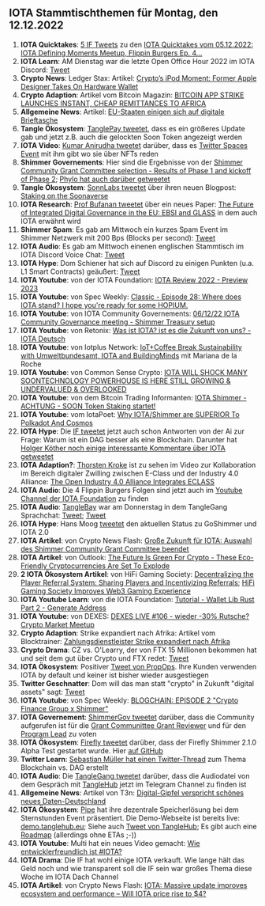 ## IOTA Stammtischthemen für Montag, den 12.12.2022

1. **IOTA Quicktakes**: [5 IF Tweets](https://twitter.com/iota/status/1599705280631214081?s=20&t=m1JaCgvLmffFR6cb4WZ7zA) zu den [IOTA Quicktakes vom 05.12.2022: IOTA Defining Moments Meetup, Flippin Burgers Ep. 4...](https://www.youtube.com/watch?v=bvP5gDyEbes)
2. **IOTA Learn**: AM Dienstag war die letzte Open Office Hour 2022 im IOTA Discord: [Tweet](https://twitter.com/shimmernet/status/1599810841842536454?s=20&t=m1JaCgvLmffFR6cb4WZ7zA)
3. **Crypto News**: Ledger Stax: Artikel: [Crypto’s iPod Moment: Former Apple Designer Takes On Hardware Wallet](https://www.forbes.com/sites/ninabambysheva/2022/12/06/cryptos-ipod-moment-former-apple-designer-takes-on-hardware-wallet/?sh=49abc2a38f4e)
4. **Crypto Adaption**: Artikel vom Bitcoin Magazin: [BITCOIN APP STRIKE LAUNCHES INSTANT, CHEAP REMITTANCES TO AFRICA](https://bitcoinmagazine.com/business/strike-launches-instant-african-remittances)
5. **Allgemeine News**: Artikel: [EU-Staaten einigen sich auf digitale Brieftasche](https://www.golem.de/news/elektronische-identitaet-eu-staaten-einigen-sich-auf-digitale-brieftasche-2212-170298.html)
6. **Tangle Ökosystem**: [TanglePay tweetet](https://twitter.com/tanglepaycom/status/1600681434569936898?s=20&t=RhiRD0_gnFsAeBl2UF8YJA), dass es ein größeres Update gab und jetzt z.B. auch die gelockten Soon Token angezeigt werden
7. **IOTA Video**: [Kumar Anirudha tweetet](https://twitter.com/kranirudha/status/1600752915790323713?s=20&t=RhiRD0_gnFsAeBl2UF8YJA) darüber, dass es [Twitter Spaces Event](https://twitter.com/nftonfandora/status/1599685739763372039?s=20&t=RhiRD0_gnFsAeBl2UF8YJA) mit ihm gibt wo sie über NFTs reden
8. **Shimmer Governements**: Hier sind die Ergebnisse von der [Shimmer Community Grant Committee selection - Results of Phase 1 and kickoff of Phase 2](https://govern.iota.org/t/shimmer-community-grant-committee-selection-results-of-phase-1-and-kickoff-of-phase-2/1543); [Phylo hat auch darüber getweetet](https://twitter.com/PhyloIota/status/1600745300817477632?s=20&t=RhiRD0_gnFsAeBl2UF8YJA)
9. **Tangle Ökosystem**: [SonnLabs tweetet](https://twitter.com/soon_labs/status/1600728959846469632?s=20&t=RhiRD0_gnFsAeBl2UF8YJA) über ihren neuen Blogpost: [Staking on the Soonaverse](https://soonlabs.medium.com/staking-on-the-soonaverse-1404f24a978f)
10. **IOTA Research**: [Prof Bufanan tweetet](https://twitter.com/billatnapier/status/1600499501571182592?s=20&t=RhiRD0_gnFsAeBl2UF8YJA) über ein neues Paper: [The Future of Integrated Digital Governance in the EU: EBSI and GLASS](https://arxiv.org/abs/2212.03218) in dem auch IOTA erwähnt wird
11. **Shimmer Spam**: Es gab am Mittwoch ein kurzes Spam Event im Shimmer Netzwerk mit 200 Bps (Blocks per second): [Tweet](https://twitter.com/Vrom14286662/status/1600559757244653571?s=20&t=RhiRD0_gnFsAeBl2UF8YJA)
12. **IOTA Audio**: Es gab am Mittwoch einenen englischen Stammtisch im IOTA Discord Voice Chat: [Tweet](https://twitter.com/Deep_Sea_Iotan/status/1599793675261054976?s=20&t=RhiRD0_gnFsAeBl2UF8YJA)
13. **IOTA Hype**: Dom Schiener hat sich auf Discord zu einigen Punkten (u.a. L1 Smart Contracts) geäußert: [Tweet](https://twitter.com/Vrom14286662/status/1600486908445990913?s=20&t=RhiRD0_gnFsAeBl2UF8YJA)
14. **IOTA Youtube**: von der IOTA Foundation: [IOTA Review 2022 - Preview 2023](https://www.youtube.com/watch?v=n2vBD-oFgYg)
15. **IOTA Youtube**: von Spec Weekly: [Classic - Episode 28: Where does IOTA stand? I hope you're ready for some HOPIUM.](https://www.youtube.com/watch?v=8pdDnjXkL8o&t=37s)
16. **IOTA Youtube**: von IOTA Community Governements: [06/12/22 IOTA Community Governance meeting - Shimmer Treasury setup](https://www.youtube.com/watch?v=IsfmUhYS1Kk&t=6s)
17. **IOTA Youtube**: von Retonix: [Was ist IOTA? ist es die Zukunft von uns? - IOTA Deutsch](https://www.youtube.com/watch?v=sXbqCwCsiSk)
18. **IOTA Youtube**: von Iotplus Network: [IoT+Coffee Break Sustainability with Umweltbundesamt, IOTA and BuildingMinds](https://www.youtube.com/watch?v=-mXuj8BPIFw&t=2778s) mit Mariana de la Roche
19. **IOTA Youtube**: von Common Sense Crypto: [IOTA WILL SHOCK MANY SOONTECHNOLOGY POWERHOUSE IS HERE STILL GROWING & UNDERVALUED & OVERLOOKED](https://www.youtube.com/watch?v=VpNw5Aftwzw)
20. **IOTA Youtube**: von dem Bitcoin Trading Informanten: [IOTA Shimmer - ACHTUNG - SOON Token Staking startet!](https://www.youtube.com/watch?v=7FNwF5FdGQA&t=85s)
22. **IOTA Youtube**: vom IotaPoet: [Why IOTA/Shimmer are SUPERIOR To Polkadot And Cosmos](https://www.youtube.com/watch?v=hVU0IjLYwXs&t=327s)
21. **IOTA Hype**: Die [IF tweetet](https://twitter.com/iota/status/1600762118734757889?s=20&t=c_j-ydBKs_LmRopkQ7ahLw) jetzt auch schon Antworten von der Ai zur Frage: Warum ist ein DAG besser als eine Blockchain. Darunter hat [Holger Köther noch einige interessante Kommentare über IOTA getweetet](https://twitter.com/HolgerKoether/status/1600802706901585924?s=20&t=KdNRb4wuXyRRf3_ZHUz82w)
22. **IOTA Adaption?**: [Thorsten Kroke](https://twitter.com/KrokeThorsten) ist zu sehen im Video zur Kollaboration im Bereich digitaler Zwilling zwischen E-Class und der Industry 4.0 Alliance: [The Open Industry 4.0 Alliance Integrates ECLASS](https://www.mvpromedia.com/the-open-industry-4-0-alliance-integrates-eclass/)
23. **IOTA Audio**: Die 4 Flippin Burgers Folgen sind jetzt auch im [Youtube Channel der IOTA Foundation](https://www.youtube.com/@iotafoundation/videos) zu finden
24. **IOTA Audio**: [TangleBay](https://twitter.com/tanglebay) war am Donnerstag in dem TangleGang Sprachchat: [Tweet](https://twitter.com/GangTangleTalk/status/1600884140269879297?s=20&t=IMy7ruxsLhYzm0KhwCC_oA); [Tweet](https://twitter.com/GangTangleTalk/status/1601133048288141312?s=20&t=oxdxb_Iqe7zrIU2OJQ7TDg)
25. **IOTA Hype**: Hans Moog [tweetet](https://twitter.com/hus_qy/status/1601011662760579072?s=20&t=yNNUMFLDQwUsghlzCQduZg) den aktuellen Status zu GoShimmer und IOTA 2.0
26. **IOTA Artikel**: von Crypto News Flash: [Große Zukunft für IOTA: Auswahl des Shimmer Community Grant Committee beendet](https://www.crypto-news-flash.com/de/grosse-zukunft-fuer-iota-wahl-des-shimmer-community-grant-committee-beendet/)
27. **IOTA Artikel**: von Outlook: [The Future Is Green For Crypto - These Eco-Friendly Cryptocurrencies Are Set To Explode](https://www.outlookindia.com/outlook-spotlight/the-future-is-green-for-crypto-these-eco-friendly-cryptocurrencies-are-set-to-explode-news-243381)
28. **2 IOTA Ökosystem Artikel**: von HiFi Gaming Society: [Decentralizing the Player Referral System: Sharing Players and Incentivizing Referrals](https://hifigamingsociety.medium.com/decentralizing-the-player-referral-system-sharing-players-and-incentivizing-referrals-42f4dbfe50b5); [HiFi Gaming Society Improves Web3 Gaming Experience](https://hifigamingsociety.medium.com/hifi-gaming-society-improves-web3-gaming-experience-99882c1f376e)
29. **IOTA Youtube Learn**: von die IOTA Foundation: [Tutorial - Wallet Lib Rust Part 2 - Generate Address](https://www.youtube.com/watch?v=sxBn3yxku0k)
30. **IOTA Youtube**: von DEXES: [DEXES LIVE #106 - wieder -30% Rutsche? Crypto Market Meetup](https://www.youtube.com/watch?v=qmBCQ0VwEf4)
31. **Crypto Adaption**: Strike expandiert nach Afrika: Artikel vom Blocktrainer: [Zahlungsdienstleister Strike expandiert nach Afrika](https://www.blocktrainer.de/strike-expandiert-nach-afrika/)
32. **Crypto Drama**: CZ vs. O'Learry, der von FTX 15 Millionen bekommen hat und seit dem gut über Crypto und FTX redet: [Tweet](https://twitter.com/cz_binance/status/1601140809491185664?s=20&t=yNNUMFLDQwUsghlzCQduZg)
33. **IOTA Ökosystem**: Positiver [Tweet von PropOps](https://twitter.com/propops_cloud/status/1601103607759183874?s=20&t=oxdxb_Iqe7zrIU2OJQ7TDg). Ihre Kunden verwenden IOTA by default und keiner ist bisher wieder ausgestiegen
34. **Twitter Geschnatter**: Dom will das man statt "crypto" in Zukunft "digital assets" sagt: [Tweet](https://twitter.com/DomSchiener/status/1601126253331120129?s=20&t=MbtmCZVAwhq_LvQP74uSQw)
35. **IOTA Youtube**: von Spec Weekly: [BLOGCHAIN: EPISODE 2 "Crypto Finance Group x Shimmer"](https://www.youtube.com/watch?v=w8m5KSE4XFs&feature=youtu.be)
36. **IOTA Governement**: [ShimmerGov tweetet](https://twitter.com/ShimmerGov/status/1601216557929365505?s=20&t=8B2EZhBngsAUZP4J51rNkw) darüber, dass die Community aufgerufen ist für die [Grant Communittee Grant Reviewer](https://govern.iota.org/t/sgp-0002-shimmer-community-grant-committee-grant-reviewer-selection/1546) und für den [Program Lead](https://govern.iota.org/t/sgp-0001-shimmer-community-grant-committee-lead-selection/1544) zu voten
37. **IOTA Ökosystem**: [Firefly tweetet](https://twitter.com/fireflywallet/status/1601204046966054912?s=20&t=XmehE2xG53Ijie__Gp3soA) darüber, dass der Firefly Shimmer 2.1.0 Alpha Test gestartet wurde. Hier [auf GitHub](https://github.com/iotaledger/firefly/releases/tag/desktop-2.1.0-alpha-1)
38. **Twitter Learn**: [Sebastian Müller hat einen Twitter-Thread](https://twitter.com/NaitsabesMue/status/1601212670782210048?s=20&t=XmehE2xG53Ijie__Gp3soA) zum Thema Blockchain vs. DAG erstellt
39. **IOTA Audio**: Die [TangleGang tweetet](https://twitter.com/GangTangleTalk/status/1601224204992462848?s=20&t=8B2EZhBngsAUZP4J51rNkw) darüber, dass die Audiodatei von dem Gespräch mit [TangleHub](https://twitter.com/Tanglehub_eu) jetzt im Telegram Channel zu finden ist
40. **Allgemeine News**: Artikel von T3n: [Digital-Gipfel verspricht schönes neues Daten-Deutschland](https://t3n.de/news/digitalgipfel-verspricht-schoenes-neues-daten-deutschland-1520013/)
41. **IOTA Ökosystem**: [Pipe](https://twitter.com/PIPE_DATA) hat ihre dezentrale Speicherlösung bei dem Sternstunden Event präsentiert. Die Demo-Webseite ist bereits live: [demo.tanglehub.eu](https://demo.tanglehub.eu/); Siehe auch [Tweet von TangleHub](https://twitter.com/Tanglehub_eu/status/1601336819110801409?s=20&t=0yi5xKE5LYPOpgxvZ3nCZw); Es gibt auch eine [Roadmap](https://tanglehub.eu/roadmap/) (allerdings ohne ETAs ;-))
42. **IOTA Youtube**: Multi hat ein neues Video gemacht: [Wie entwicklerfreundlich ist #IOTA?](https://www.youtube.com/watch?v=CBv6furtIzw)
43. **IOTA Drama**: Die IF hat wohl einige IOTA verkauft. Wie lange hält das Geld noch und wie transparent soll die IF sein war großes Thema diese Woche im IOTA Dach Channel
44. **IOTA Artikel**: von Crypto News Flash: [IOTA: Massive update improves ecosystem and performance – Will IOTA price rise to $4?](https://www.crypto-news-flash.com/iota-massive-update-improves-ecosystem-and-performance-will-miota-price-rise-to-4/)





